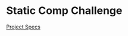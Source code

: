 # Static Comp Challenge

[Project Specs](https://frontend.turing.io/projects/module-1/m1-static-comp)
